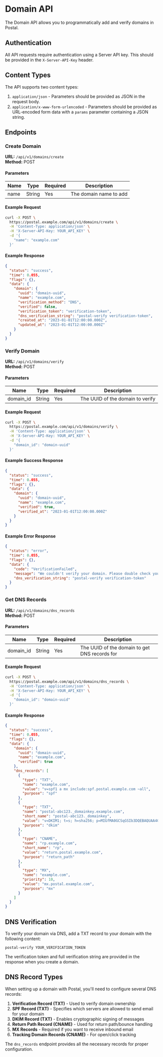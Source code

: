 # Domain API

The Domain API allows you to programmatically add and verify domains in Postal.

## Authentication

All API requests require authentication using a Server API key. This should be provided in the `X-Server-API-Key` header.

## Content Types

The API supports two content types:

1. `application/json` - Parameters should be provided as JSON in the request body.
2. `application/x-www-form-urlencoded` - Parameters should be provided as URL-encoded form data with a `params` parameter containing a JSON string.

## Endpoints

### Create Domain

**URL:** `/api/v1/domains/create`  
**Method:** POST  

#### Parameters

| Name | Type | Required | Description |
|------|------|----------|-------------|
| name | String | Yes | The domain name to add |

#### Example Request

```bash
curl -X POST \
  https://postal.example.com/api/v1/domains/create \
  -H 'Content-Type: application/json' \
  -H 'X-Server-API-Key: YOUR_API_KEY' \
  -d '{
    "name": "example.com"
  }'
```

#### Example Response

```json
{
  "status": "success",
  "time": 0.055,
  "flags": {},
  "data": {
    "domain": {
      "uuid": "domain-uuid",
      "name": "example.com",
      "verification_method": "DNS",
      "verified": false,
      "verification_token": "verification-token",
      "dns_verification_string": "postal-verify verification-token",
      "created_at": "2023-01-01T12:00:00.000Z",
      "updated_at": "2023-01-01T12:00:00.000Z"
    }
  }
}
```

### Verify Domain

**URL:** `/api/v1/domains/verify`  
**Method:** POST  

#### Parameters

| Name | Type | Required | Description |
|------|------|----------|-------------|
| domain_id | String | Yes | The UUID of the domain to verify |

#### Example Request

```bash
curl -X POST \
  https://postal.example.com/api/v1/domains/verify \
  -H 'Content-Type: application/json' \
  -H 'X-Server-API-Key: YOUR_API_KEY' \
  -d '{
    "domain_id": "domain-uuid"
  }'
```

#### Example Success Response

```json
{
  "status": "success",
  "time": 0.055,
  "flags": {},
  "data": {
    "domain": {
      "uuid": "domain-uuid",
      "name": "example.com",
      "verified": true,
      "verified_at": "2023-01-01T12:00:00.000Z"
    }
  }
}
```

#### Example Error Response

```json
{
  "status": "error",
  "time": 0.055,
  "flags": {},
  "data": {
    "code": "VerificationFailed",
    "message": "We couldn't verify your domain. Please double check you've added the TXT record correctly.",
    "dns_verification_string": "postal-verify verification-token"
  }
}
```

### Get DNS Records

**URL:** `/api/v1/domains/dns_records`  
**Method:** POST  

#### Parameters

| Name | Type | Required | Description |
|------|------|----------|-------------|
| domain_id | String | Yes | The UUID of the domain to get DNS records for |

#### Example Request

```bash
curl -X POST \
  https://postal.example.com/api/v1/domains/dns_records \
  -H 'Content-Type: application/json' \
  -H 'X-Server-API-Key: YOUR_API_KEY' \
  -d '{
    "domain_id": "domain-uuid"
  }'
```

#### Example Response

```json
{
  "status": "success",
  "time": 0.055,
  "flags": {},
  "data": {
    "domain": {
      "uuid": "domain-uuid",
      "name": "example.com",
      "verified": true
    },
    "dns_records": [
      {
        "type": "TXT",
        "name": "example.com",
        "value": "v=spf1 a mx include:spf.postal.example.com ~all",
        "purpose": "spf"
      },
      {
        "type": "TXT",
        "name": "postal-abc123._domainkey.example.com",
        "short_name": "postal-abc123._domainkey",
        "value": "v=DKIM1; t=s; h=sha256; p=MIGfMA0GCSqGSIb3DQEBAQUAA4GNADCBiQKBgQCuGbIaO4c5rhYkHPMYMH/Cg8zRW...",
        "purpose": "dkim"
      },
      {
        "type": "CNAME",
        "name": "rp.example.com",
        "short_name": "rp",
        "value": "return.postal.example.com",
        "purpose": "return_path"
      },
      {
        "type": "MX",
        "name": "example.com",
        "priority": 10,
        "value": "mx.postal.example.com",
        "purpose": "mx"
      }
    ]
  }
}
```

## DNS Verification

To verify your domain via DNS, add a TXT record to your domain with the following content:

```
postal-verify YOUR_VERIFICATION_TOKEN
```

The verification token and full verification string are provided in the response when you create a domain.

## DNS Record Types

When setting up a domain with Postal, you'll need to configure several DNS records:

1. **Verification Record (TXT)** - Used to verify domain ownership
2. **SPF Record (TXT)** - Specifies which servers are allowed to send email for your domain
3. **DKIM Record (TXT)** - Enables cryptographic signing of messages
4. **Return Path Record (CNAME)** - Used for return path/bounce handling
5. **MX Records** - Required if you want to receive inbound email
6. **Tracking Domain Records (CNAME)** - For open/click tracking

The `dns_records` endpoint provides all the necessary records for proper configuration.
